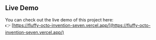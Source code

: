 ## Live Demo

You can check out the live demo of this project here:  
👉 [https://fluffy-octo-invention-seven.vercel.app/](https://fluffy-octo-invention-seven.vercel.app/)
